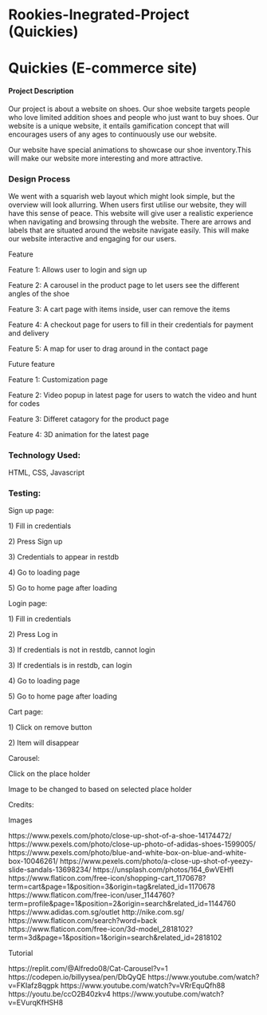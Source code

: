 # Rookies-Inegrated-Project (Quickies)
<h1>Quickies (E-commerce site)</h2>
<h4>Project Description </h4>
<p>Our project is about a website on shoes. Our shoe website targets people who love limited addition shoes and people who just want to buy shoes. Our website is a unique website, it entails gamification concept that will encourages users of any ages to continuously use our website. 
 </p>

 <p>Our website have special animations to showcase our shoe inventory.This will make our website more interesting and more attractive. </p> 

<h3>Design Process</h3>
<p>We went with a squarish web layout which might look simple, but the overview will look allurring. When users first utilise our website, they will have this sense of peace. This website will give user a realistic experience when navigating and browsing through the website. There are arrows and labels that are situated around the website navigate easily. This will make our website interactive and engaging for our users. </p>


<p>Feature</p>
<p>Feature 1: Allows user to login and sign up</p>
<p>Feature 2: A carousel in the product page to let users see the different angles of the shoe</p>
<p>Feature 3: A cart page with items inside, user can remove the items</p>
<p>Feature 4: A checkout page for users to fill in their credentials for payment and delivery</p>
<p>Feature 5: A map for user to drag around in the contact page</p>

<p>Future feature</p>
<p>Feature 1: Customization page</p>
<p>Feature 2: Video popup in latest page for users to watch the video and hunt for codes</p>
<p>Feature 3: Differet catagory for the product page </p>
<p>Feature 4: 3D animation for the latest page </p>

<h3>Technology Used: </h3>
<p>HTML, CSS, Javascript</p>

<h3>Testing: </h3>
<p>Sign up page: </p>
<p> 1) Fill in credentials </p>
<p> 2) Press Sign up </p>
<p> 3) Credentials to appear in restdb </p>
<p> 4) Go to loading page</p>
<p> 5) Go to home page after loading</p>

<p>Login page: </p>
<p> 1) Fill in credentials </p>
<p> 2) Press Log in </p>
<p> 3) If credentials is not in restdb, cannot login</p>
<p> 3) If credentials is in restdb, can login</p>
<p> 4) Go to loading page</p>
<p> 5) Go to home page after loading</p>

<p>Cart page: </p>
<p> 1) Click on remove button </p>
<p> 2) Item will disappear </p>

<p>Carousel: </p>
<p>Click on the place holder</p>
<p>Image to be changed to based on selected place holder</p>

Credits:
<p>Images</p>
https://www.pexels.com/photo/close-up-shot-of-a-shoe-14174472/
https://www.pexels.com/photo/close-up-photo-of-adidas-shoes-1599005/
https://www.pexels.com/photo/blue-and-white-box-on-blue-and-white-box-10046261/
https://www.pexels.com/photo/a-close-up-shot-of-yeezy-slide-sandals-13698234/
https://unsplash.com/photos/164_6wVEHfI
https://www.flaticon.com/free-icon/shopping-cart_1170678?term=cart&page=1&position=3&origin=tag&related_id=1170678
https://www.flaticon.com/free-icon/user_1144760?term=profile&page=1&position=2&origin=search&related_id=1144760
https://www.adidas.com.sg/outlet
http://nike.com.sg/
https://www.flaticon.com/search?word=back
https://www.flaticon.com/free-icon/3d-model_2818102?term=3d&page=1&position=1&origin=search&related_id=2818102

<p>Tutorial</p>
https://replit.com/@Alfredo08/Cat-Carousel?v=1
https://codepen.io/billyysea/pen/DbQyQE
https://www.youtube.com/watch?v=FKIafz8qgpk
https://www.youtube.com/watch?v=VRrEquQfh88
https://youtu.be/ccO2B40zkv4
https://www.youtube.com/watch?v=EVurqKfHSH8

